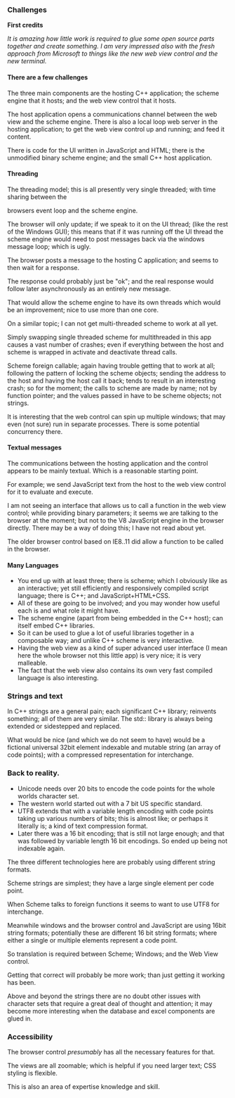 ### Challenges

**First credits**

*It is amazing how little work is required to glue some open source parts together and create something.  I am very impressed also with the fresh approach from Microsoft to things like the new web view control and the new terminal.*

#### There are a few challenges

The three main components are the hosting C++ application; the scheme engine that it hosts; and the web view control that it hosts.

The host application opens a communications channel between the web view and the scheme engine.  There is also a local loop web server in the hosting application; to get the web view control up and running; and feed it content. 

There is code for the UI written in JavaScript and HTML; there is the unmodified binary scheme engine; and the small C++ host application.

#### Threading

The threading model; this is all presently very single threaded; with time sharing between the

browsers event loop and the scheme engine.

The browser will only update; if we speak to it on the UI thread; (like the rest of the Windows GUI); this means that if it was running off the UI thread the scheme engine would need to post messages back via the windows message loop; which is ugly.

The browser posts a message to the hosting C application; and seems to then wait for a response.

The response could probably just be "ok"; and the real response would follow later asynchronously as an entirely new message.

That would allow the scheme engine to have its own threads which would be an improvement; nice to use more than one core.

On a similar topic; I can not get multi-threaded scheme to work at all yet.

Simply swapping single threaded scheme for multithreaded in this app causes a vast number of crashes; even if everything between the host and scheme is wrapped in activate and deactivate thread calls.

Scheme foreign callable; again having trouble getting that to work at all; following the pattern of locking the scheme objects; sending the address to the host and having the host call it back; tends to result in an interesting crash; so for the moment; the calls to scheme are made by name; not by function pointer; and the values passed in have to be scheme objects; not strings.

It is interesting that the web control can spin up multiple windows; that may even (not sure) run in separate processes.  There is some potential concurrency there.

#### Textual messages

The communications between the hosting application and the control appears to be mainly textual. Which is a reasonable starting point.

For example; we send JavaScript text from the host to the web view control for it to evaluate and execute.

I am not seeing an interface that allows us to call a function in the web view control; while providing binary parameters; it seems we are talking to the browser at the moment; but not to the V8 JavaScript engine in the browser directly. There may be a way of doing this; I have not read about yet.

The older browser control based on IE8..11 did allow a function to be called in the browser.

#### Many Languages

- You end up with at least three; there is scheme; which I obviously like as an interactive; yet still efficiently and responsively compiled script language;  there is C++;  and JavaScript+HTML+CSS.
- All of these are going to be involved; and you may wonder how useful each is and what role it might have.
- The scheme engine (apart from being embedded in the C++ host); can itself embed C++ libraries.
- So it can be used to glue a lot of useful libraries together in a composable way; and unlike C++ scheme is very interactive.
- Having the web view as a kind of super advanced user interface (I mean here the whole browser not this little app) is very nice; it is very malleable.
- The fact that the web view also contains its own very fast compiled language is also interesting.



### Strings and text

In C++ strings are a general pain; each significant C++ library;  reinvents something; all of them are very similar.   The std:: library is always being extended or sidestepped and replaced.

What would be nice (and which we do not seem to have) would be a fictional universal 32bit element indexable and mutable string (an array of code points);  with a compressed representation for interchange. 

### Back to reality.

- Unicode needs over 20 bits to encode the code points for the whole worlds character set.
- The western world started out with a 7 bit US specific standard.
- UTF8 extends that with a variable length encoding with code points taking up various numbers of bits; this is almost like; or perhaps it literally is; a kind of text compression format.
- Later there was a 16 bit encoding; that is still not large enough; and that was followed by variable length 16 bit encodings. So ended up being not indexable again.

The three different technologies here are probably using different string formats.

Scheme strings are simplest; they have a large single element per code point.

When Scheme talks to foreign functions it seems to want to use UTF8 for interchange.

Meanwhile windows and the browser control and JavaScript are using 16bit string formats; potentially these are different 16 bit string formats; where either a single or multiple elements represent a code point.

So translation is required between Scheme; Windows; and the Web View control.

Getting that correct will probably be more work; than just getting it working has been.

Above and beyond the strings there are no doubt other issues with character sets that require a great deal of thought and attention; it may become more interesting when the database and excel components are glued in.

### Accessibility

The browser control *presumably* has all the necessary features for that.

The views are all zoomable; which is helpful if you need larger text; CSS styling is flexible.

This is also an area of expertise knowledge and skill.

